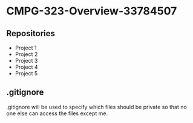 # CMPG-323-Overview-33784507

<h2> Repositories </h2>
<ul>

<li>Project 1</li>
<li>Project 2</li>
<li>Project 3</li>
<li>Project 4</li>
<li>Project 5</li>

</ul>


<h2> .gitignore </h2>
.gitignore will be used to specify which files should be private so that no one else can access the files except me.

